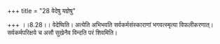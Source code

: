 +++
title = "28 वेदेषु यज्ञेषु"

+++
।।8.28।। वेदेष्विति। अत्येति अभिभवति सर्वकर्मसंस्काराणां भगवत्स्मृत्या विफलीकरणात्। सर्वकर्मपरिक्षये च असौ सुखेनैव विन्दति परं शिवमिति।  
  

